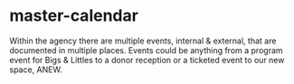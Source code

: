 # master-calendar
Within the agency there are multiple events, internal &amp; external, that are documented in multiple places. Events could be anything from a program event for Bigs &amp; Littles to a donor reception or a ticketed event to our new space, ANEW.
